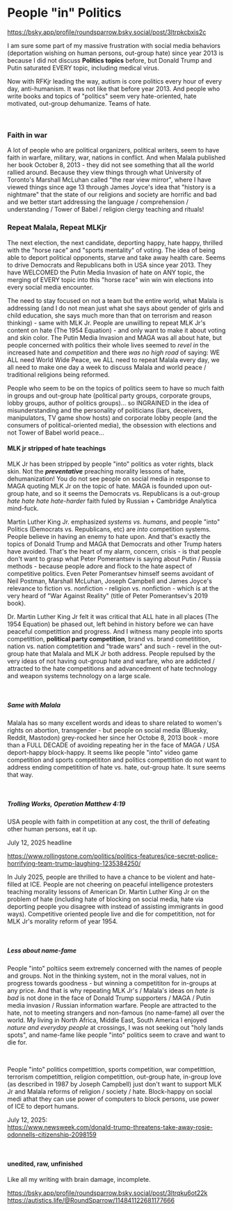 # People "in" Politics

https://bsky.app/profile/roundsparrow.bsky.social/post/3ltrpkcbxis2c

I am sure some part of my massive frustration with social media behaviors (deportation wishing on human persons, out-group hate) since year 2013 is because I did not discuss **Politics topics** before, but Donald Trump and Putin saturated EVERY topic, including medical virus.

Now with RFKjr leading the way, autism is core politics every hour of every day, anti-humanism. It was not like that before year 2013. And people who write books and topics of "politics" seem very hate-oriented, hate motivated, out-group dehumanize. Teams of hate.

&nbsp;

### Faith in war

A lot of people who are political organizers, political writers, seem to have faith in warfare, military, war, nations in conflict. And when Malala published her book October 8, 2013 - they did not see something that all the world rallied around. Because they view things through what University of Toronto's Marshall McLuhan called "the rear view mirror", where I have viewed things since age 13 through James Joyce's idea that "history is a nightmare" that the state of our religions and society are horrific and bad and we better start addressing the language / comprehension / understanding / Tower of Babel / religion clergy teaching and rituals!

### Repeat Malala, Repeat MLKjr

The next election, the next candidate, deporting happy, hate happy, thrilled with the "horse race" and "sports mentality" of voting. The idea of being able to deport political opponents, starve and take away health care. Seems to drive Democrats and Republicans both in USA since year 2013. They have WELCOMED the Putin Media Invasion of hate on ANY topic, the merging of EVERY topic into this "horse race" win win win elections into every social media encounter. 

The need to stay focused on not a team but the entire world, what Malala is addressing (and I do not mean just what she says about gender of girls and child education, she says much more than that on terrorism and reason thinking) - same with MLK Jr. People are unwilling to repeat MLK Jr's content on hate (The 1954 Equation) - and only want to make it about voting and skin color. The Putin Media Invasion and MAGA was all about hate, but people concerned with politics their whole lives seemed to *revel in* the increased hate and *competition* and there *was no high road* of saying: WE ALL need World Wide Peace, we ALL need to repeat Malala every day, we all need to make one day a week to discuss Malala and world peace / traditional religions being reformed.

People who seem to be on the topics of politics seem to have so much faith in groups and out-group hate (political party groups, corporate groups, lobby groups, author of politics groups)... so INGRAINED in the idea of misunderstanding and the personality of politicians (liars, deceivers, manipulators, TV game show hosts) and corporate lobby people (and the consumers of political-oriented media), the obsession with elections and not Tower of Babel world peace...

#### MLK jr stripped of hate teachings

MLK Jr has been stripped by people "into" politics as voter rights, black skin. Not the ***preventative*** preaching morality lessons of hate, dehumanization! You do not see people on social media in response to MAGA quoting MLK Jr on the topic of hate. MAGA is founded upon out-group hate, and so it seems the Democrats vs. Republicans is a out-group *hate hate hate hate-harder* faith fuled by Russian + Cambridge Analytica mind-fuck.

Martin Luther King Jr. emphasized *systems vs. humans*, and people "into" Politics (Democrats vs. Republicans, etc) are *into* competition systems. People believe in having an enemy to hate upon. And that's exactly the topics of Donald Trump and MAGA that Democrats and other Trump haters have avoided. That's the heart of my alarm, concern, crisis - is that people don't want to grasp what Peter Pomerantsev is saying about Putin / Russia methods - because people adore and flock to the hate aspect of competitive politics. Even Peter Pomerantsev himself seems avoidant of Neil Postman, Marshall McLuhan, Joseph Campbell and James Joyce's relevance to fiction vs. nonfiction - religion vs. nonfiction - which is at the very heard of "War Against Reality" (title of Peter Pomerantsev's 2019 book). 

Dr. Martin Luther King Jr felt it was critical that ALL hate in all places (The 1954 Equation) be phased out, left behind in history before we can have peaceful competittion and progress. And I witness many people into sports competittion, **political party competition**, brand vs. brand cometitition, nation vs. nation comptetition and "trade wars" and such - revel in the out-group hate that Malala and MLK Jr both address. People repulsed by the very ideas of not having out-group hate and warfare, who are addicted / attracted to the hate competitions and advancedment of hate technology and weapon systems technology on a large scale.

&nbsp;

##### Same with Malala

Malala has so many excellent words and ideas to share related to women's rights on abortion, transgender - but people on social media (Bluesky, Reddit, Mastodon) grey-rocked her since her Octobe 8, 2013 book - more than a FULL DECADE of avoiding repeating her in the face of MAGA / USA deport-happy block-happy. It seems like people "into" video game competition and sports competititon and politics compettition do not want to address ending competitition of hate vs. hate, out-group hate. It sure seems that way.

&nbsp;

##### Trolling Works, Operation Matthew 4:19

USA people with faith in competiition at any cost, the thrill of defeating other human persons, eat it up.

July 12, 2025 headline

https://www.rollingstone.com/politics/politics-features/ice-secret-police-horrifying-team-trump-laughing-1235384250/

In July 2025, people are thrilled to have a chance to be violent and hate-filled at ICE. People are not cheering on peaceful intelligence protesters teaching morality lessons of American Dr. Martin Luther King Jr on the problem of hate (including hate of blocking on social media, hate via deporting people you disagree with instead of assisting immigrants in good ways). Competitive oriented people live and die for competitition, not for MLK Jr's morality reform of year 1954.

&nbsp;

##### Less about name-fame

People "into" poltiics seem extremely concerned with the names of people and groups. Not in the thinking system, not in the moral values, not in progress towards goodness - but winning a competititon for in-groups at any price. And that is why repeating MLK Jr's / Malala's ideas on *hate is bad* is not done in the face of Donald Trump supporters / MAGA / Putin media invasion / Russian information warfare. People are attracted to the hate, not to meeting strangers and non-famous (no name-fame) all over the world. My living in North Africa, Middle East, South America I enjoyed *nature and everyday people* at crossings, I was not seeking out "holy lands spots", and name-fame like people "into" politics seem to crave and want to die for.

&nbsp;

People "into" politics competittion, sports competition, war competittion, terrorism competittion, religion competittion, out-group hate, in-group love (as described in 1987 by Joseph Campbell) just don't want to support MLK Jr and Malala reforms of religion / society / hate. Block-happy on social medi athat they can use power of computers to block persons, use power of ICE to deport humans.

July 12, 2025:   
https://www.newsweek.com/donald-trump-threatens-take-away-rosie-odonnells-citizenship-2098159

&nbsp;

#### unedited, raw, unfinished

Like all my writing with brain damage, incomplete.

https://bsky.app/profile/roundsparrow.bsky.social/post/3ltrqku6ot22k   
https://autistics.life/@RoundSparrow/114841122681177666
